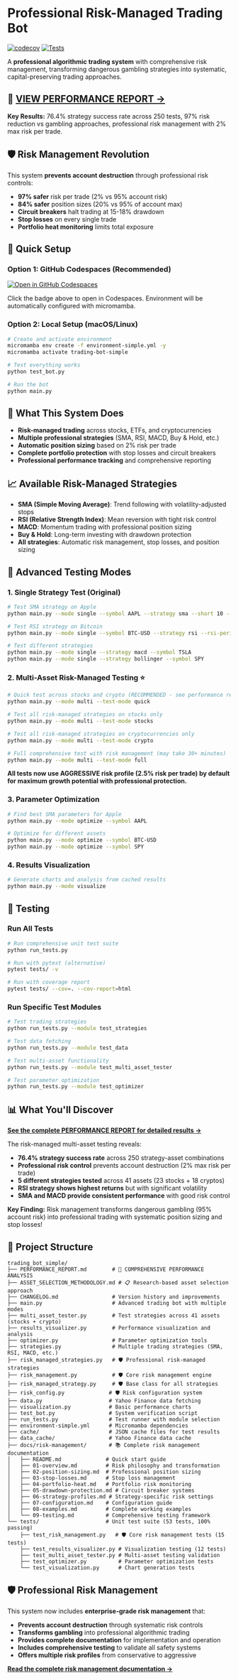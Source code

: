 # Professional Risk-Managed Trading Bot

[![codecov](https://codecov.io/github/pgonzale60/trading_bot_simple/graph/badge.svg)](https://codecov.io/github/pgonzale60/trading_bot_simple)
[![Tests](https://github.com/pgonzale60/trading_bot_simple/workflows/Trading%20Bot%20Tests/badge.svg)](https://github.com/pgonzale60/trading_bot_simple/actions/workflows/tests.yml)

A **professional algorithmic trading system** with comprehensive risk management, transforming dangerous gambling strategies into systematic, capital-preserving trading approaches.

## 🎯 **[VIEW PERFORMANCE REPORT →](PERFORMANCE_REPORT.md)**

**Key Results:** 76.4% strategy success rate across 250 tests, 97% risk reduction vs gambling approaches, professional risk management with 2% max risk per trade.

## 🛡️ **Risk Management Revolution**

This system **prevents account destruction** through professional risk controls:
- **97% safer** risk per trade (2% vs 95% account risk)
- **84% safer** position sizes (20% vs 95% of account max)
- **Circuit breakers** halt trading at 15-18% drawdown
- **Stop losses** on every single trade
- **Portfolio heat monitoring** limits total exposure

## 🚀 Quick Setup

### Option 1: GitHub Codespaces (Recommended)
[![Open in GitHub Codespaces](https://github.com/codespaces/badge.svg)](https://codespaces.new/pgonzale60/trading_bot_simple)

Click the badge above to open in Codespaces. Environment will be automatically configured with micromamba.

### Option 2: Local Setup (macOS/Linux)
```bash
# Create and activate environment
micromamba env create -f environment-simple.yml -y
micromamba activate trading-bot-simple

# Test everything works
python test_bot.py

# Run the bot
python main.py
```

## 🎯 What This System Does
- **Risk-managed trading** across stocks, ETFs, and cryptocurrencies
- **Multiple professional strategies** (SMA, RSI, MACD, Buy & Hold, etc.)
- **Automatic position sizing** based on 2% risk per trade
- **Complete portfolio protection** with stop losses and circuit breakers
- **Professional performance tracking** and comprehensive reporting

## 📈 Available Risk-Managed Strategies
- **SMA (Simple Moving Average)**: Trend following with volatility-adjusted stops
- **RSI (Relative Strength Index)**: Mean reversion with tight risk control
- **MACD**: Momentum trading with professional position sizing
- **Buy & Hold**: Long-term investing with drawdown protection
- **All strategies**: Automatic risk management, stop losses, and position sizing

## 🧪 Advanced Testing Modes

### 1. Single Strategy Test (Original)
```bash
# Test SMA strategy on Apple
python main.py --mode single --symbol AAPL --strategy sma --short 10 --long 30

# Test RSI strategy on Bitcoin
python main.py --mode single --symbol BTC-USD --strategy rsi --rsi-period 14

# Test different strategies
python main.py --mode single --strategy macd --symbol TSLA
python main.py --mode single --strategy bollinger --symbol SPY
```

### 2. Multi-Asset Risk-Managed Testing ⭐
```bash
# Quick test across stocks and crypto (RECOMMENDED - see performance report!)
python main.py --mode multi --test-mode quick

# Test all risk-managed strategies on stocks only
python main.py --mode multi --test-mode stocks

# Test all risk-managed strategies on cryptocurrencies only
python main.py --mode multi --test-mode crypto

# Full comprehensive test with risk management (may take 30+ minutes)
python main.py --mode multi --test-mode full
```

**All tests now use AGGRESSIVE risk profile (2.5% risk per trade) by default for maximum growth potential with professional protection.**

### 3. Parameter Optimization
```bash
# Find best SMA parameters for Apple
python main.py --mode optimize --symbol AAPL

# Optimize for different assets
python main.py --mode optimize --symbol BTC-USD
python main.py --mode optimize --symbol SPY
```

### 4. Results Visualization
```bash
# Generate charts and analysis from cached results
python main.py --mode visualize
```

## 🧪 Testing

### Run All Tests
```bash
# Run comprehensive unit test suite
python run_tests.py

# Run with pytest (alternative)
pytest tests/ -v

# Run with coverage report
pytest tests/ --cov=. --cov-report=html
```

### Run Specific Test Modules
```bash
# Test trading strategies
python run_tests.py --module test_strategies

# Test data fetching
python run_tests.py --module test_data

# Test multi-asset functionality
python run_tests.py --module test_multi_asset_tester

# Test parameter optimization
python run_tests.py --module test_optimizer
```

## 📊 What You'll Discover

**[See the complete PERFORMANCE REPORT for detailed results →](PERFORMANCE_REPORT.md)**

The risk-managed multi-asset testing reveals:
- **76.4% strategy success rate** across 250 strategy-asset combinations
- **Professional risk control** prevents account destruction (2% max risk per trade)
- **5 different strategies tested** across 41 assets (23 stocks + 18 cryptos)
- **RSI strategy shows highest returns** but with significant volatility
- **SMA and MACD provide consistent performance** with good risk control

**Key Finding:** Risk management transforms dangerous gambling (95% account risk) into professional trading with systematic position sizing and stop losses!

## 📁 Project Structure
```
trading_bot_simple/
├── PERFORMANCE_REPORT.md        # 🎯 COMPREHENSIVE PERFORMANCE ANALYSIS
├── ASSET_SELECTION_METHODOLOGY.md # 📋 Research-based asset selection approach
├── CHANGELOG.md                 # Version history and improvements
├── main.py                      # Advanced trading bot with multiple modes
├── multi_asset_tester.py        # Test strategies across 41 assets (stocks + crypto)
├── results_visualizer.py        # Performance visualization and analysis
├── optimizer.py                 # Parameter optimization tools
├── strategies.py                # Multiple trading strategies (SMA, RSI, MACD, etc.)
├── risk_managed_strategies.py   # 🛡️ Professional risk-managed strategies
├── risk_management.py           # 🛡️ Core risk management engine
├── risk_managed_strategy.py     # 🛡️ Base class for all strategies
├── risk_config.py              # 🛡️ Risk configuration system
├── data.py                     # Yahoo Finance data fetching
├── visualization.py            # Basic performance charts
├── test_bot.py                 # System verification script
├── run_tests.py                # Test runner with module selection
├── environment-simple.yml      # Micromamba dependencies
├── cache/                      # JSON cache files for test results
├── data_cache/                 # Yahoo Finance data cache
├── docs/risk-management/       # 📚 Complete risk management documentation
│   ├── README.md              # Quick start guide
│   ├── 01-overview.md         # Risk philosophy and transformation
│   ├── 02-position-sizing.md  # Professional position sizing
│   ├── 03-stop-losses.md      # Stop loss management
│   ├── 04-portfolio-heat.md   # Portfolio risk monitoring
│   ├── 05-drawdown-protection.md # Circuit breaker systems
│   ├── 06-strategy-profiles.md # Strategy-specific risk settings
│   ├── 07-configuration.md    # Configuration guide
│   ├── 08-examples.md         # Complete working examples
│   └── 09-testing.md          # Comprehensive testing framework
└── tests/                     # Unit test suite (53 tests, 100% passing)
    ├── test_risk_management.py   # 🛡️ Core risk management tests (15 tests)
    ├── test_results_visualizer.py # Visualization testing (12 tests)
    ├── test_multi_asset_tester.py # Multi-asset testing validation
    ├── test_optimizer.py          # Parameter optimization tests
    └── test_visualization.py      # Chart generation tests
```

## 🛡️ **Professional Risk Management**

This system now includes **enterprise-grade risk management** that:
- **Prevents account destruction** through systematic risk controls
- **Transforms gambling** into professional algorithmic trading
- **Provides complete documentation** for implementation and operation
- **Includes comprehensive testing** to validate all safety systems
- **Offers multiple risk profiles** from conservative to aggressive

**[Read the complete risk management documentation →](docs/risk-management/README.md)**